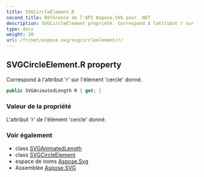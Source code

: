 ```yaml
---
title: SVGCircleElement.R
second_title: Référence de l'API Aspose.SVG pour .NET
description: SVGCircleElement propriété. Correspond à lattribut r sur lélément cercle donné.
type: docs
weight: 30
url: /fr/net/aspose.svg/svgcircleelement/r/
---
```

## SVGCircleElement.R property

Correspond à l'attribut 'r' sur l'élément 'cercle' donné.

```csharp
public SVGAnimatedLength R { get; }
```

### Valeur de la propriété

L'attribut 'r' de l'élément 'cercle' donné.

### Voir également

* class [SVGAnimatedLength](../../../aspose.svg.datatypes/svganimatedlength/)
* class [SVGCircleElement](../)
* espace de noms [Aspose.Svg](../../svgcircleelement/)
* Assemblée [Aspose.SVG](../../../)


